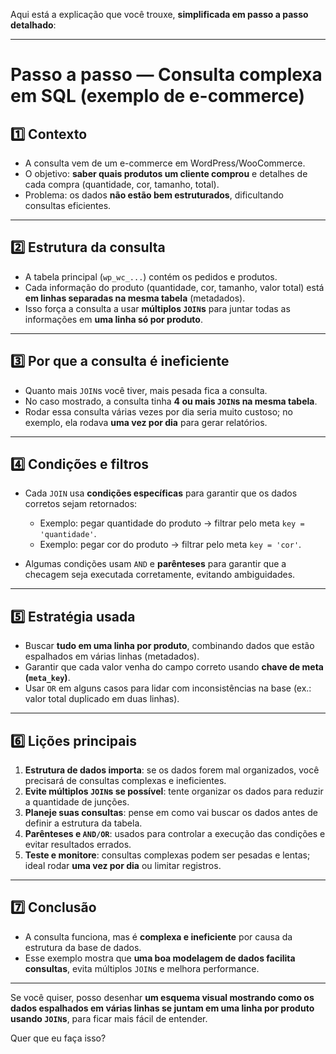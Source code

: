 Aqui está a explicação que você trouxe, **simplificada em passo a passo detalhado**:

---

# Passo a passo — Consulta complexa em SQL (exemplo de e-commerce)

## 1️⃣ Contexto

* A consulta vem de um e-commerce em WordPress/WooCommerce.
* O objetivo: **saber quais produtos um cliente comprou** e detalhes de cada compra (quantidade, cor, tamanho, total).
* Problema: os dados **não estão bem estruturados**, dificultando consultas eficientes.

---

## 2️⃣ Estrutura da consulta

* A tabela principal (`wp_wc_...`) contém os pedidos e produtos.
* Cada informação do produto (quantidade, cor, tamanho, valor total) está **em linhas separadas na mesma tabela** (metadados).
* Isso força a consulta a usar **múltiplos `JOIN`s** para juntar todas as informações em **uma linha só por produto**.

---

## 3️⃣ Por que a consulta é ineficiente

* Quanto mais `JOIN`s você tiver, mais pesada fica a consulta.
* No caso mostrado, a consulta tinha **4 ou mais `JOIN`s na mesma tabela**.
* Rodar essa consulta várias vezes por dia seria muito custoso; no exemplo, ela rodava **uma vez por dia** para gerar relatórios.

---

## 4️⃣ Condições e filtros

* Cada `JOIN` usa **condições específicas** para garantir que os dados corretos sejam retornados:

  * Exemplo: pegar quantidade do produto → filtrar pelo meta `key = 'quantidade'`.
  * Exemplo: pegar cor do produto → filtrar pelo meta `key = 'cor'`.
* Algumas condições usam `AND` e **parênteses** para garantir que a checagem seja executada corretamente, evitando ambiguidades.

---

## 5️⃣ Estratégia usada

* Buscar **tudo em uma linha por produto**, combinando dados que estão espalhados em várias linhas (metadados).
* Garantir que cada valor venha do campo correto usando **chave de meta (`meta_key`)**.
* Usar `OR` em alguns casos para lidar com inconsistências na base (ex.: valor total duplicado em duas linhas).

---

## 6️⃣ Lições principais

1. **Estrutura de dados importa**: se os dados forem mal organizados, você precisará de consultas complexas e ineficientes.
2. **Evite múltiplos `JOIN`s se possível**: tente organizar os dados para reduzir a quantidade de junções.
3. **Planeje suas consultas**: pense em como vai buscar os dados antes de definir a estrutura da tabela.
4. **Parênteses e `AND/OR`**: usados para controlar a execução das condições e evitar resultados errados.
5. **Teste e monitore**: consultas complexas podem ser pesadas e lentas; ideal rodar **uma vez por dia** ou limitar registros.

---

## 7️⃣ Conclusão

* A consulta funciona, mas é **complexa e ineficiente** por causa da estrutura da base de dados.
* Esse exemplo mostra que **uma boa modelagem de dados facilita consultas**, evita múltiplos `JOIN`s e melhora performance.

---

Se você quiser, posso desenhar **um esquema visual mostrando como os dados espalhados em várias linhas se juntam em uma linha por produto usando `JOIN`s**, para ficar mais fácil de entender.

Quer que eu faça isso?
